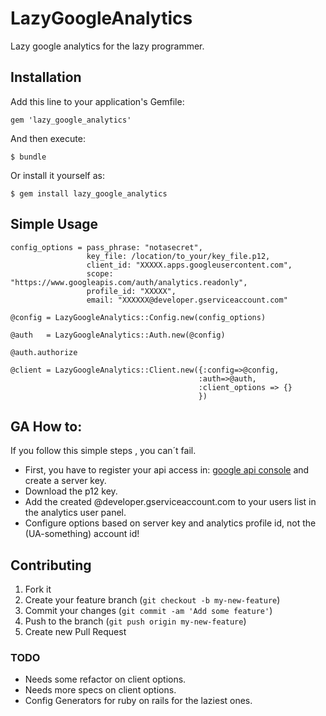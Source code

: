 # LazyGoogleAnalytics

Lazy google analytics for the lazy programmer.

## Installation

Add this line to your application's Gemfile:

    gem 'lazy_google_analytics'

And then execute:

    $ bundle

Or install it yourself as:

    $ gem install lazy_google_analytics

## Simple Usage

    config_options = pass_phrase: "notasecret",
                     key_file: /location/to_your/key_file.p12,
                     client_id: "XXXXX.apps.googleusercontent.com",
                     scope: "https://www.googleapis.com/auth/analytics.readonly",
                     profile_id: "XXXXX",
                     email: "XXXXXX@developer.gserviceaccount.com"

    @config = LazyGoogleAnalytics::Config.new(config_options)

    @auth   = LazyGoogleAnalytics::Auth.new(@config)

    @auth.authorize

    @client = LazyGoogleAnalytics::Client.new({:config=>@config,
                                              :auth=>@auth,
                                              :client_options => {}
                                              })

## GA How to:

If you follow this simple steps , you can´t fail.

  + First, you have to register your api access in: [google api console](https://code.google.com/apis/console/) and create a server key.
  + Download the p12 key.
  + Add the created @developer.gserviceaccount.com to your users list in the analytics user panel.
  + Configure options based on server key and analytics profile id, not the (UA-something) account id!


## Contributing

1. Fork it
2. Create your feature branch (`git checkout -b my-new-feature`)
3. Commit your changes (`git commit -am 'Add some feature'`)
4. Push to the branch (`git push origin my-new-feature`)
5. Create new Pull Request


### TODO

  + Needs some refactor on client options.
  + Needs more specs on client options.
  + Config Generators for ruby on rails for the laziest ones.
